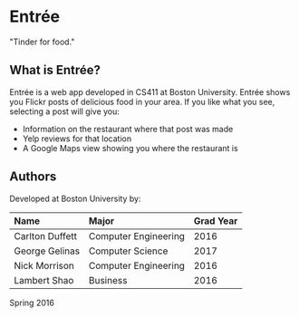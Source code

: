 # Entrée

"Tinder for food."

What is Entrée?
---------------
Entrée is a web app developed in CS411 at Boston University. Entrée shows you Flickr posts of delicious food in your area. If you like what you see, selecting a post will give you:

* Information on the restaurant where that post was made
* Yelp reviews for that location
* A Google Maps view showing you where the restaurant is

Authors
-------
Developed at Boston University by:

| Name | Major | Grad Year |
| :----- | :----- | :------- |
|Carlton Duffett | Computer Engineering | 2016 |
| George Gelinas | Computer Science | 2017 |
| Nick Morrison | Computer Engineering | 2016 |
| Lambert Shao | Business | 2016 |

Spring 2016


